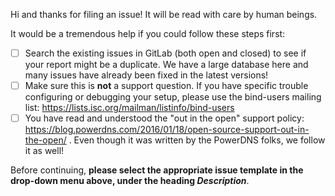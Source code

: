 Hi and thanks for filing an issue! It will be read with care by human beings.

It would be a tremendous help if you could follow these steps first:
- [ ] Search the existing issues in GitLab (both open and closed) to see if your report might be a duplicate. We have a large database here and many issues have already been fixed in the latest versions!
- [ ] Make sure this is **not** a support question. If you have specific trouble configuring or debugging your setup, please use the bind-users mailing list: https://lists.isc.org/mailman/listinfo/bind-users
- [ ] You have read and understood the "out in the open" support policy: https://blog.powerdns.com/2016/01/18/open-source-support-out-in-the-open/ . Even though it was written by the PowerDNS folks, we follow it as well!

Before continuing, **please select the appropriate issue template in the drop-down menu above, under the heading _Description_**.
